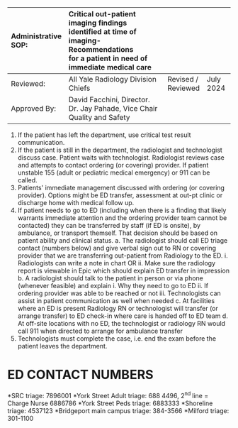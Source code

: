 | Administrative <br> SOP: | Critical out-patient imaging findings identified at time of imaging- Recommendations <br> for a patient in need of immediate medical care |  |  |
| :-- | :-- | :-- | :-- |
| Reviewed: | All Yale Radiology Division Chiefs | Revised / <br> Reviewed | July 2024 |
| Approved By: | David Facchini, Director. Dr. Jay Pahade, Vice Chair Quality and Safety |  |  |

1. If the patient has left the department, use critical test result communication.
2. If the patient is still in the department, the radiologist and technologist discuss case. Patient waits with technologist. Radiologist reviews case and attempts to contact ordering (or covering) provider. If patient unstable 155 (adult or pediatric medical emergency) or 911 can be called.
3. Patients' immediate management discussed with ordering (or covering provider). Options might be ED transfer, assessment at out-pt clinic or discharge home with medical follow up.
4. If patient needs to go to ED (including when there is a finding that likely warrants immediate attention and the ordering provider team cannot be contacted) they can be transferred by staff (if ED is onsite), by ambulance, or transport themself. That decision should be based on patient ability and clinical status.
a. The radiologist should call ED triage contact (numbers below) and give verbal sign out to RN or covering provider that we are transferring out-patient from Radiology to the ED.
i. Radiologists can write a note in chart OR
ii. Make sure the radiology report is viewable in Epic which should explain ED transfer in impression
b. A radiologist should talk to the patient in person or via phone (whenever feasible) and explain
i. Why they need to go to ED
ii. If ordering provider was able to be reached or not
iii. Technologists can assist in patient communication as well when needed
c. At facilities where an ED is present Radiology RN or technologist will transfer (or arrange transfer) to ED check-in where care is handed off to ED team
d. At off-site locations with no ED, the technologist or radiology RN would call 911 when directed to arrange for ambulance transfer
5. Technologists must complete the case, i.e. end the exam before the patient leaves the department.

# ED CONTACT NUMBERS 

*SRC triage: 7896001
*York Street Adult triage: 688 4496, $2^{\text {nd }}$ line = Charge Nurse 6886786
*York Street Peds triage: 6883333
*Shoreline triage: 4537123
*Bridgeport main campus triage: 384-3566
*Milford triage: 301-1100